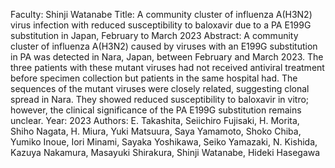 Faculty: Shinji Watanabe
Title: A community cluster of influenza A(H3N2) virus infection with reduced susceptibility to baloxavir due to a PA E199G substitution in Japan, February to March 2023
Abstract: A community cluster of influenza A(H3N2) caused by viruses with an E199G substitution in PA was detected in Nara, Japan, between February and March 2023. The three patients with these mutant viruses had not received antiviral treatment before specimen collection but patients in the same hospital had. The sequences of the mutant viruses were closely related, suggesting clonal spread in Nara. They showed reduced susceptibility to baloxavir in vitro; however, the clinical significance of the PA E199G substitution remains unclear.
Year: 2023
Authors: E. Takashita, Seiichiro Fujisaki, H. Morita, Shiho Nagata, H. Miura, Yuki Matsuura, Saya Yamamoto, Shoko Chiba, Yumiko Inoue, Iori Minami, Sayaka Yoshikawa, Seiko Yamazaki, N. Kishida, Kazuya Nakamura, Masayuki Shirakura, Shinji Watanabe, Hideki Hasegawa
